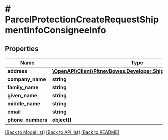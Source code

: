 # # ParcelProtectionCreateRequestShipmentInfoConsigneeInfo

## Properties

Name | Type | Description | Notes
------------ | ------------- | ------------- | -------------
**address** | [**\OpenAPI\Client\PitneyBowes.Developer.ShippingApi.Model\Address**](Address.md) |  | [optional] 
**company_name** | **string** |  | [optional] 
**family_name** | **string** |  | [optional] 
**given_name** | **string** |  | [optional] 
**middle_name** | **string** |  | [optional] 
**email** | **string** |  | [optional] 
**phone_numbers** | **object[]** |  | [optional] 

[[Back to Model list]](../../README.md#documentation-for-models) [[Back to API list]](../../README.md#documentation-for-api-endpoints) [[Back to README]](../../README.md)


